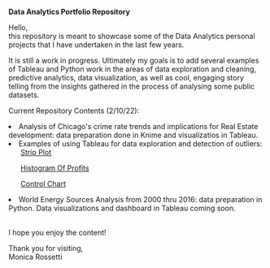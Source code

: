 <b>Data Analytics Portfolio Repository</b>

<p> Hello, <br/>
this repository is meant to showcase some of the Data Analytics personal projects that I have undertaken in the last few years.<br/> 
<p>It is still a work in progress. Ultimately my goals is to add several examples of Tableau and Python work in the areas of data exploration and cleaning, predictive analytics, data visualization, as well as cool, engaging story telling from the insights gathered in the process of analysing some public datasets.
  
<p>Current Repository Contents (2/10/22):
   <li> Analysis of Chicago's crime rate trends and implications for Real Estate development: data preparation done in Knime and visualizatios in Tableau.</li>
  <li> Examples of using Tableau for data exploration and detection of outliers: 
     <UL><a href="https://public.tableau.com/app/profile/monica.rossetti/viz/DetectingOutliers_16454693254450/StripPlot?publish=yes">Strip Plot</a> </ul>   
     <ul><a href="https://public.tableau.com/app/profile/monica.rossetti/viz/DetectingOutliers_16454693254450/HistogramofProfit?publish=yes">Histogram Of Profits</a></ul>
     <UL><A href="https://public.tableau.com/app/profile/monica.rossetti/viz/OutliersExploration-ControlChart/ControlChart?publish=yes">Control Chart</a> </ul>
   </li>
   <li> World Energy Sources Analysis from 2000 thru 2016: data preparation in Python. Data visualizations and dashboard in Tableau coming soon.</li>
<BR/>
<p>I hope you enjoy the content! <br/>
<p>Thank you for visiting,<br/> 
Monica Rossetti
